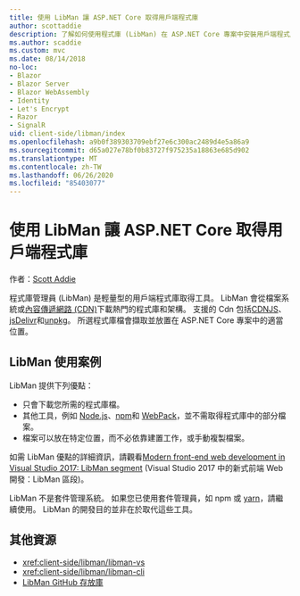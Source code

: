 ```yaml
---
title: 使用 LibMan 讓 ASP.NET Core 取得用戶端程式庫
author: scottaddie
description: 了解如何使用程式庫 (LibMan) 在 ASP.NET Core 專案中安裝用戶端程式庫資產。
ms.author: scaddie
ms.custom: mvc
ms.date: 08/14/2018
no-loc:
- Blazor
- Blazor Server
- Blazor WebAssembly
- Identity
- Let's Encrypt
- Razor
- SignalR
uid: client-side/libman/index
ms.openlocfilehash: a9b0f389303709ebf27e6c300ac2489d4e5a86a9
ms.sourcegitcommit: d65a027e78bf0b83727f975235a18863e685d902
ms.translationtype: MT
ms.contentlocale: zh-TW
ms.lasthandoff: 06/26/2020
ms.locfileid: "85403077"
---
```

# <a name="client-side-library-acquisition-in-aspnet-core-with-libman"></a>使用 LibMan 讓 ASP.NET Core 取得用戶端程式庫

作者：[Scott Addie](https://twitter.com/Scott_Addie)

程式庫管理員 (LibMan) 是輕量型的用戶端程式庫取得工具。 LibMan 會從檔案系統或[內容傳遞網路 (CDN)](https://wikipedia.org/wiki/Content_delivery_network)下載熱門的程式庫和架構。 支援的 Cdn 包括[CDNJS](https://cdnjs.com/)、 [jsDelivr](https://www.jsdelivr.com/)和[unpkg](https://unpkg.com/#/)。 所選程式庫檔會擷取並放置在 ASP.NET Core 專案中的適當位置。

## <a name="libman-use-cases"></a>LibMan 使用案例

LibMan 提供下列優點：

* 只會下載您所需的程式庫檔。
* 其他工具，例如 [Node.js](https://nodejs.org)、[npm](https://www.npmjs.com)和 [WebPack](https://webpack.js.org)，並不需取得程式庫中的部分檔案。
* 檔案可以放在特定位置，而不必依靠建置工作，或手動複製檔案。

如需 LibMan 優點的詳細資訊，請觀看[Modern front-end web development in Visual Studio 2017: LibMan segment](https://channel9.msdn.com/Events/Build/2017/B8073#time=43m34s) (Visual Studio 2017 中的新式前端 Web 開發：LibMan 區段)。

LibMan 不是套件管理系統。 如果您已使用套件管理員，如 npm 或 [yarn](https://yarnpkg.com)，請繼續使用。 LibMan 的開發目的並非在於取代這些工具。

## <a name="additional-resources"></a>其他資源

* <xref:client-side/libman/libman-vs>
* <xref:client-side/libman/libman-cli>
* [LibMan GitHub 存放庫](https://github.com/aspnet/LibraryManager)
